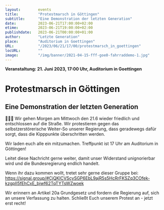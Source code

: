 ```yaml
---
layout:        events
title:         "Protestmarsch in Göttingen"
subtitle:      "Eine Demonstration der letzten Generation"
date:          2023-06-21T17:00:00+02:00
etime:         2023-06-21T19:00:00+02:00
publishdate:   2023-06-21T00:00:00+01:00
author:        "Letzte Generation"
place:         "Auditorium in Goettingen"
URL:           "/2023/06/21/17/00/protestmarsch_in_goettingen"
locURL:        ""
image:         "/img/banner/2021-04-15-fff-goe0-fahrraddemo-1.jpg"
---
```


**Veranstaltung: 21. Juni 2023, 17:00 Uhr, Auditorium in Goettingen**

Protestmarsch in Göttingen
===========

Eine Demonstration der letzten Generation
-----------
🦺🦺🦺 Wir gehen Morgen am Mittwoch den 21.6 wieder friedlich und entschlossen auf die Straße. Wir protestieren gegen das selbstzerstörerische Weiter-So unserer Regierung, dass geradewegs dafür sorgt, dass die Kipppunkte überschritten werden. 

Wir laden euch alle ein mitzumachen. Treffpunkt ist 17 Uhr am Auditorium in Göttingen!

Leitet diese Nachricht gerne weiter, damit unser Widerstand unignorierbar wird und die Bundesregierung endlich handelt.


Wenn ihr dazu kommen wollt, tretet sehr gerne dieser Gruppe bei: https://signal.group/#CjQKICVScySGP6EbL9ajR5s5HcRrFKSZq3COfek-kzgpII5fEhCxE_bjwf62TqTYTsWZwoek


Wir erinnern an Artikel 20a Grundgesetz und fordern die Regierung auf, sich an unsere Verfassung zu halten. Schließt Euch unserem Protest an - jetzt erst recht!

